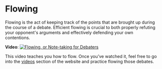 # Flowing

Flowing is the act of keeping track of the points that are brought up during the course of a debate. Efficient flowing is crucial to both properly refuting your opponent's arguments and effectively defending your own contentions.

**Video**:
[![Flowing, or Note-taking for Debaters](https://img.youtube.com/vi/Rf6HBKgkSAM/0.jpg)](https://www.youtube.com/watch?v=Rf6HBKgkSAM "Flowing, or Note-taking for Debaters")

This video teaches you how to flow. Once you’ve watched it, feel free to go into the [videos](../../videos.md) section of the website and practice flowing those debates.
